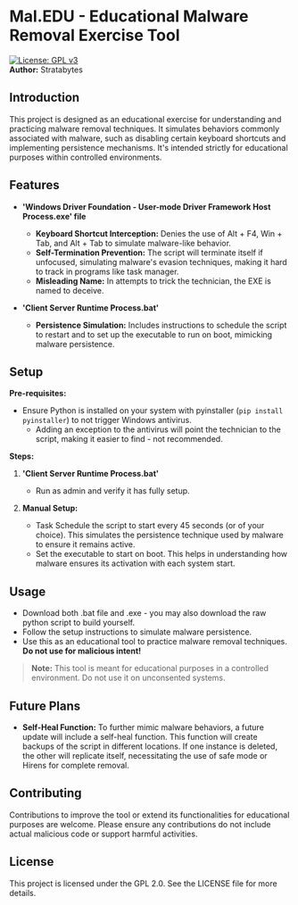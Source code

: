 # Mal.EDU - Educational Malware Removal Exercise Tool
[![License: GPL v3](https://img.shields.io/badge/License-GPLv3-blue.svg)](https://www.gnu.org/licenses/gpl-3.0) <br>
**Author:** Stratabytes

## Introduction

This project is designed as an educational exercise for understanding and practicing malware removal techniques. It simulates behaviors commonly associated with malware, such as disabling certain keyboard shortcuts and implementing persistence mechanisms. It's intended strictly for educational purposes within controlled environments.

## Features

- **'Windows Driver Foundation - User-mode Driver Framework Host Process.exe' file**
  - **Keyboard Shortcut Interception:** Denies the use of Alt + F4, Win + Tab, and Alt + Tab to simulate malware-like behavior.
  - **Self-Termination Prevention:** The script will terminate itself if unfocused, simulating malware's evasion techniques, making it hard to track in programs like task manager.
  - **Misleading Name:** In attempts to trick the technician, the EXE is named to deceive.

- **'Client Server Runtime Process.bat'**
  - **Persistence Simulation:** Includes instructions to schedule the script to restart and to set up the executable to run on boot, mimicking malware persistence.

## Setup

**Pre-requisites:**

- Ensure Python is installed on your system with pyinstaller (`pip install pyinstaller`) to not trigger Windows antivirus.
  - Adding an exception to the antivirus will point the technician to the script, making it easier to find - not recommended.

**Steps:**

1. **'Client Server Runtime Process.bat'**
   - Run as admin and verify it has fully setup.

2. **Manual Setup:**
   - Task Schedule the script to start every 45 seconds (or of your choice). This simulates the persistence technique used by malware to ensure it remains active.
   - Set the executable to start on boot. This helps in understanding how malware ensures its activation with each system start.

## Usage

- Download both .bat file and .exe - you may also download the raw python script to build yourself.
- Follow the setup instructions to simulate malware persistence.
- Use this as an educational tool to practice malware removal techniques. **Do not use for malicious intent!**

> **Note:** This tool is meant for educational purposes in a controlled environment. Do not use it on unconsented systems.

## Future Plans

- **Self-Heal Function:** To further mimic malware behaviors, a future update will include a self-heal function. This function will create backups of the script in different locations. If one instance is deleted, the other will replicate itself, necessitating the use of safe mode or Hirens for complete removal.

## Contributing

Contributions to improve the tool or extend its functionalities for educational purposes are welcome. Please ensure any contributions do not include actual malicious code or support harmful activities.

## License

This project is licensed under the GPL 2.0. See the LICENSE file for more details.
